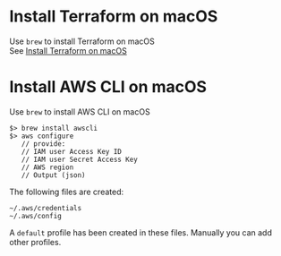 # Install Terraform on macOS

Use `brew` to install Terraform on macOS </br>
See [Install Terraform on macOS](https://developer.hashicorp.com/terraform/tutorials/aws-get-started/install-cli#install-terraform)

# Install AWS CLI on macOS

Use `brew` to install AWS CLI on macOS </br>

```
$> brew install awscli
$> aws configure
   // provide:
   // IAM user Access Key ID
   // IAM user Secret Access Key
   // AWS region
   // Output (json)
```

The following files are created:

```
~/.aws/credentials
~/.aws/config
```

A `default` profile has been created in these files. Manually you can add other profiles.
